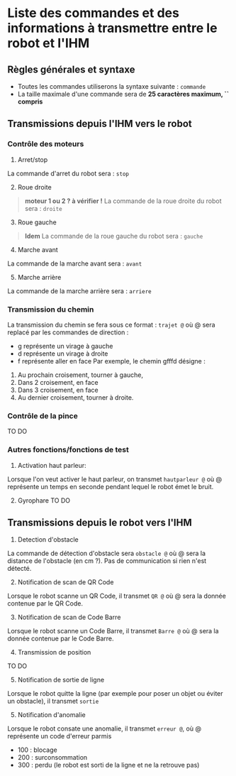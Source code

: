 # Liste des commandes et des informations à transmettre entre le robot et l'IHM

## Règles générales et syntaxe

- Toutes les commandes utiliserons la syntaxe suivante : `commande`
- La taille maximale d'une commande sera de **25 caractères maximum, `` compris**

## Transmissions depuis l'IHM vers le robot

### Contrôle des moteurs

1. Arret/stop

La commande d'arret du robot sera : `stop`

2. Roue droite

> **moteur 1 ou 2 ? à vérifier !**
> La commande de la roue droite du robot sera : `droite`

3. Roue gauche

> **Idem**
> La commande de la roue gauche du robot sera : `gauche`

4. Marche avant

La commande de la marche avant sera : `avant`

5. Marche arrière

La commande de la marche arrière sera : `arriere`

### Transmission du chemin

La transmission du chemin se fera sous ce format : `trajet @` où
@ sera replacé par les commandes de direction :

- g représente un virage à gauche
- d représente un virage à droite
- f représente aller en face
  Par exemple, le chemin gfffd désigne :

1.  Au prochain croisement, tourner à gauche,
2.  Dans 2 croisement, en face
3.  Dans 3 croisement, en face
4.  Au dernier croisement, tourner à droite.

### Contrôle de la pince

TO DO

### Autres fonctions/fonctions de test

1. Activation haut parleur:

Lorsque l'on veut activer le haut parleur, on transmet `hautparleur @` où @ représente un temps en seconde pendant lequel le robot émet le bruit.

2. Gyrophare
   TO DO

## Transmissions depuis le robot vers l'IHM

1. Detection d'obstacle

La commande de détection d'obstacle sera `obstacle @` où @ sera la distance de l'obstacle (en cm ?).
Pas de communication si rien n'est détecté.

2. Notification de scan de QR Code

Lorsque le robot scanne un QR Code, il transmet `QR @` où @ sera la donnée contenue par le QR Code.

3. Notification de scan de Code Barre

Lorsque le robot scanne un Code Barre, il transmet `Barre @` où @ sera la donnée contenue par le Code Barre.

4. Transmission de position

TO DO

5. Notification de sortie de ligne

Lorsque le robot quitte la ligne (par exemple pour poser un objet ou éviter un obstacle), il transmet `sortie`

5. Notification d'anomalie

Lorsque le robot consate une anomalie, il transmet `erreur @`, où @ représente un code d'erreur parmis

- 100 : blocage
- 200 : surconsommation
- 300 : perdu (le robot est sorti de la ligne et ne la retrouve pas)
